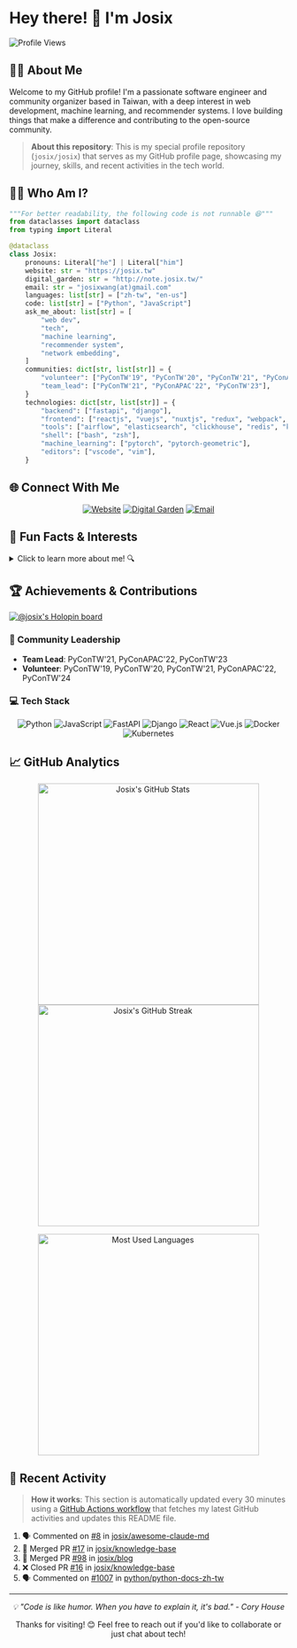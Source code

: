 # Hey there! 👋 I'm Josix

![Profile Views](https://komarev.com/ghpvc/?username=josix&color=blue&style=flat)

## 🙋‍♂️ About Me

Welcome to my GitHub profile! I'm a passionate software engineer and community organizer based in Taiwan, with a deep interest in web development, machine learning, and recommender systems. I love building things that make a difference and contributing to the open-source community.

> **About this repository**: This is my special profile repository (`josix/josix`) that serves as my GitHub profile page, showcasing my journey, skills, and recent activities in the tech world.

## 👨‍💻 Who Am I?
```python
"""For better readability, the following code is not runnable 😆"""
from dataclasses import dataclass
from typing import Literal

@dataclass
class Josix:
    pronouns: Literal["he"] | Literal["him"]
    website: str = "https://josix.tw"
    digital_garden: str = "http://note.josix.tw/"
    email: str = "josixwang(at)gmail.com"
    languages: list[str] = ["zh-tw", "en-us"]
    code: list[str] = ["Python", "JavaScript"]
    ask_me_about: list[str] = [
        "web dev",
        "tech",
        "machine learning",
        "recommender system",
        "network embedding",
    ]
    communities: dict[str, list[str]] = {
        "volunteer": ["PyConTW'19", "PyConTW'20", "PyConTW'21", "PyConAPAC'22", "PyConTW'24"],
        "team_lead": ["PyConTW'21", "PyConAPAC'22", "PyConTW'23"],
    }
    technologies: dict[str, list[str]] = {
        "backend": ["fastapi", "django"],
        "frontend": ["reactjs", "vuejs", "nuxtjs", "redux", "webpack", "tailwindcss"],
        "tools": ["airflow", "elasticsearch", "clickhouse", "redis", "kubernetes", "docker"],
        "shell": ["bash", "zsh"],
        "machine_learning": ["pytorch", "pytorch-geometric"],
        "editors": ["vscode", "vim"],
    }
```

## 🌐 Connect With Me

<p align="center">
  <a href="https://josix.tw"><img src="https://img.shields.io/badge/Website-josix.tw-blue?style=for-the-badge&logo=google-chrome&logoColor=white" alt="Website"></a>
  <a href="http://note.josix.tw/"><img src="https://img.shields.io/badge/Digital_Garden-note.josix.tw-green?style=for-the-badge&logo=obsidian&logoColor=white" alt="Digital Garden"></a>
  <a href="mailto:josixwang@gmail.com"><img src="https://img.shields.io/badge/Email-josixwang@gmail.com-red?style=for-the-badge&logo=gmail&logoColor=white" alt="Email"></a>
</p>

## 🎯 Fun Facts & Interests

<details>
<summary>Click to learn more about me! 🔍</summary>

- 🐍 **Python enthusiast** with a passion for clean, readable code
- 🎪 **Community organizer** - I've been actively involved in organizing PyConTW and PyConAPAC events
- 🧠 **Machine Learning explorer** - particularly interested in recommender systems and network embedding
- 🌱 **Digital gardener** - I maintain a digital garden at [note.josix.tw](http://note.josix.tw/) where I share my thoughts and learnings
- 🌏 **Multilingual** - Fluent in Traditional Chinese and English
- ⚡ **Tech stack diversity** - Comfortable with both backend and frontend development
- 🔧 **DevOps curious** - Love working with containerization and orchestration tools

</details>

## 🏆 Achievements & Contributions

[![@josix's Holopin board](https://holopin.io/api/user/board?user=josix)](https://holopin.io/@josix)

### 🎪 Community Leadership
- **Team Lead**: PyConTW'21, PyConAPAC'22, PyConTW'23
- **Volunteer**: PyConTW'19, PyConTW'20, PyConTW'21, PyConAPAC'22, PyConTW'24

### 💻 Tech Stack

<p align="center">
  <img src="https://img.shields.io/badge/Python-3776AB?style=for-the-badge&logo=python&logoColor=white" alt="Python">
  <img src="https://img.shields.io/badge/JavaScript-F7DF1E?style=for-the-badge&logo=javascript&logoColor=black" alt="JavaScript">
  <img src="https://img.shields.io/badge/FastAPI-009688?style=for-the-badge&logo=fastapi&logoColor=white" alt="FastAPI">
  <img src="https://img.shields.io/badge/Django-092E20?style=for-the-badge&logo=django&logoColor=white" alt="Django">
  <img src="https://img.shields.io/badge/React-20232A?style=for-the-badge&logo=react&logoColor=61DAFB" alt="React">
  <img src="https://img.shields.io/badge/Vue.js-35495E?style=for-the-badge&logo=vuedotjs&logoColor=4FC08D" alt="Vue.js">
  <img src="https://img.shields.io/badge/Docker-2496ED?style=for-the-badge&logo=docker&logoColor=white" alt="Docker">
  <img src="https://img.shields.io/badge/Kubernetes-326CE5?style=for-the-badge&logo=kubernetes&logoColor=white" alt="Kubernetes">
</p>

## 📈 GitHub Analytics

<p align="center">
  <img src="https://github-readme-stats.vercel.app/api?username=josix&show_icons=true&theme=default&count_private=true&card_width=400" width="400" alt="Josix's GitHub Stats">
  <img src="https://github-readme-streak-stats.herokuapp.com/?user=josix&theme=default" width="400" alt="Josix's GitHub Streak">
</p>

<p align="center">
  <img src="https://github-readme-stats.vercel.app/api/top-langs/?username=josix&layout=compact&theme=default&card_width=400" width="400" alt="Most Used Languages">
</p>

## 🚀 Recent Activity

> **How it works**: This section is automatically updated every 30 minutes using a [GitHub Actions workflow](.github/workflows/update-activity.yml) that fetches my latest GitHub activities and updates this README file.
<!--START_SECTION:activity-->
1. 🗣 Commented on [#8](https://github.com/josix/awesome-claude-md/pull/8#issuecomment-3076598935) in [josix/awesome-claude-md](https://github.com/josix/awesome-claude-md)
2. 🎉 Merged PR [#17](https://github.com/josix/knowledge-base/pull/17) in [josix/knowledge-base](https://github.com/josix/knowledge-base)
3. 🎉 Merged PR [#98](https://github.com/josix/blog/pull/98) in [josix/blog](https://github.com/josix/blog)
4. ❌ Closed PR [#16](https://github.com/josix/knowledge-base/pull/16) in [josix/knowledge-base](https://github.com/josix/knowledge-base)
5. 🗣 Commented on [#1007](https://github.com/python/python-docs-zh-tw/pull/1007#issuecomment-3068697618) in [python/python-docs-zh-tw](https://github.com/python/python-docs-zh-tw)
<!--END_SECTION:activity-->

---

<p align="center">
  <i>💡 "Code is like humor. When you have to explain it, it's bad." - Cory House</i>
</p>

<p align="center">
  Thanks for visiting! 😊 Feel free to reach out if you'd like to collaborate or just chat about tech!
</p>
